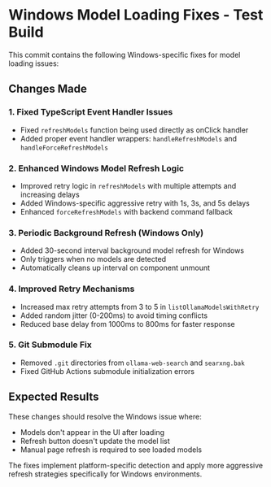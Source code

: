 # Windows Model Loading Fixes - Test Build

This commit contains the following Windows-specific fixes for model loading issues:

## Changes Made

### 1. Fixed TypeScript Event Handler Issues
- Fixed `refreshModels` function being used directly as onClick handler
- Added proper event handler wrappers: `handleRefreshModels` and `handleForceRefreshModels`

### 2. Enhanced Windows Model Refresh Logic
- Improved retry logic in `refreshModels` with multiple attempts and increasing delays
- Added Windows-specific aggressive retry with 1s, 3s, and 5s delays
- Enhanced `forceRefreshModels` with backend command fallback

### 3. Periodic Background Refresh (Windows Only)
- Added 30-second interval background model refresh for Windows
- Only triggers when no models are detected
- Automatically cleans up interval on component unmount

### 4. Improved Retry Mechanisms
- Increased max retry attempts from 3 to 5 in `listOllamaModelsWithRetry`
- Added random jitter (0-200ms) to avoid timing conflicts
- Reduced base delay from 1000ms to 800ms for faster response

### 5. Git Submodule Fix
- Removed `.git` directories from `ollama-web-search` and `searxng.bak`
- Fixed GitHub Actions submodule initialization errors

## Expected Results

These changes should resolve the Windows issue where:
- Models don't appear in the UI after loading
- Refresh button doesn't update the model list
- Manual page refresh is required to see loaded models

The fixes implement platform-specific detection and apply more aggressive refresh strategies specifically for Windows environments.
